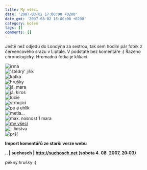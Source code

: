 ```yaml
---
title: My všeci
date: '2007-08-02 17:00:00 +0200'
date_gmt: '2007-08-02 15:00:00 +0200'
category: kolem
tags: []
comments: []
---
```

<p>Ještě než odjedu do Londýna za sestrou, tak sem hodím pár fotek z červencového srazu v Liptále. V podstatě bez komentáře :) Řazeno chronologicky. Hromadná fotka je klikací.</p>
<div >
<img src="/assets/migrated/old-images/irma.jpg" alt="irma"><br />
<img src="/assets/migrated/old-images/stedry_jirik.jpg" alt="'štědrý' jiřík"><br />
<img src="/assets/migrated/old-images/katka.jpg" alt="katka"><br />
<img src="/assets/migrated/old-images/hrusky.jpg" alt="hrušky"><br />
<img src="/assets/migrated/old-images/jamara.jpg" alt="já, mara"><br />
<img src="/assets/migrated/old-images/jakiros.jpg" alt="já, kiros"><br />
<img src="/assets/migrated/old-images/lucie.jpg" alt="lucie"><br />
<img src="/assets/migrated/old-images/uplnetakhle.jpg" alt="strhující"><br />
<img src="/assets/migrated/old-images/uhlik.jpg" alt="pú a uhlík"><br />
<img src="/assets/migrated/old-images/metla.jpg" alt="metla..."><br />
<img src="/assets/migrated/old-images/maxnosnost.jpg" alt="max. nosnost 1 mara"><br />
<a href="/assets/migrated/old-images/myvseci.jpg"><img src="/assets/migrated/old-images/myvseci.jpg" alt="my všeci"></a><br />
<img src="/assets/migrated/old-images/lidstva.jpg" alt="...lidstva"><br />
<img src="/assets/migrated/old-images/prsi.jpg" alt="prší">
</div>
<div class="import-komentaru">
<p><strong>Import komentářů ze starší verze webu</strong></p>
<div class="comment">
<p style="font-weight:bold"><span class="compredmet">..</span> | <span class="comname">suchosch</span> |  <a href="http://suchosch.net">http://suchosch.net</a> (sobota&nbsp;4.&nbsp;08.&nbsp;2007,&nbsp;20:03)</p>
<p>pěkný hrušky :) </p>
</div>
</div>
